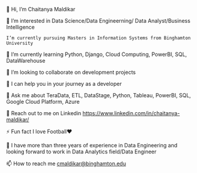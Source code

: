 👋 Hi, I’m Chaitanya Maldikar

👀 I’m interested in Data Science/Data Engineerning/ Data Analyst/Business Intelligence

    I’m currently pursuing Masters in Information Systems from Binghamton University

🌱 I’m currently learning Python, Django, Cloud Computing, PowerBI, SQL, DataWarehouse

👯 I’m looking to collaborate on development projects

🤝 I can help you in your journey as a developer

💬 Ask me about TeraData, ETL, DataStage, Python, Tableau, PowerBI, SQL, Google Cloud Platform, Azure

📄 Reach out to me on Linkedin https://www.linkedin.com/in/chaitanya-maldikar/

⚡ Fun fact I love Football❤️

🌱 I have more than three years of experience in Data Engineering and looking forward to work in Data Analytics field/Data Engineer

📫 How to reach me cmaldikar@binghamton.edu
